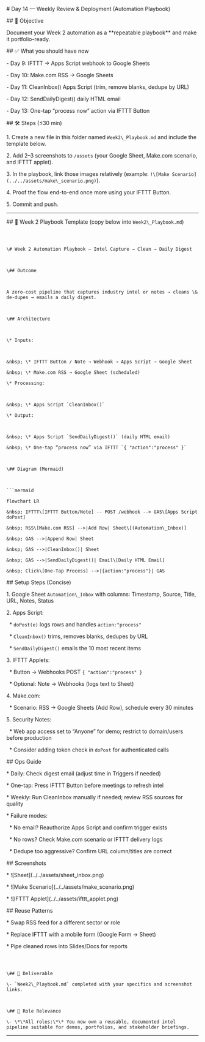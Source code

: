 \# Day 14 — Weekly Review \& Deployment (Automation Playbook)



\## 📌 Objective

Document your Week 2 automation as a \*\*repeatable playbook\*\* and make it portfolio-ready.



\## ✅ What you should have now

\- Day 9: IFTTT → Apps Script webhook to Google Sheets

\- Day 10: Make.com RSS → Google Sheets

\- Day 11: CleanInbox() Apps Script (trim, remove blanks, dedupe by URL)

\- Day 12: SendDailyDigest() daily HTML email

\- Day 13: One-tap “process now” action via IFTTT Button



\## 🛠 Steps (≤30 min)



1\. Create a new file in this folder named `Week2\_Playbook.md` and include the template below.

2\. Add 2–3 screenshots to `/assets` (your Google Sheet, Make.com scenario, and IFTTT applet).

3\. In the playbook, link those images relatively (example: `!\[Make Scenario](../../assets/make\_scenario.png)`).

4\. Proof the flow end-to-end once more using your IFTTT Button.

5\. Commit and push.



---



\## 🧩 Week 2 Playbook Template (copy below into `Week2\_Playbook.md`)

```



\# Week 2 Automation Playbook — Intel Capture → Clean → Daily Digest



\## Outcome



A zero-cost pipeline that captures industry intel or notes → cleans \& de-dupes → emails a daily digest.



\## Architecture



\* Inputs:



&nbsp; \* IFTTT Button / Note → Webhook → Apps Script → Google Sheet

&nbsp; \* Make.com RSS → Google Sheet (scheduled)

\* Processing:



&nbsp; \* Apps Script `CleanInbox()`

\* Output:



&nbsp; \* Apps Script `SendDailyDigest()` (daily HTML email)

&nbsp; \* One-tap “process now” via IFTTT `{ "action":"process" }`



\## Diagram (Mermaid)



```mermaid

flowchart LR

&nbsp; IFTTT\[IFTTT Button/Note] -- POST /webhook --> GAS\[Apps Script doPost]

&nbsp; RSS\[Make.com RSS] -->|Add Row| Sheet\[(Automation\_Inbox)]

&nbsp; GAS -->|Append Row| Sheet

&nbsp; GAS -->|CleanInbox()| Sheet

&nbsp; GAS -->|SendDailyDigest()| Email\[Daily HTML Email]

&nbsp; Click\[One-Tap Process] -->|{action:"process"}| GAS

```



\## Setup Steps (Concise)



1\. Google Sheet `Automation\_Inbox` with columns: Timestamp, Source, Title, URL, Notes, Status

2\. Apps Script:



&nbsp;  \* `doPost(e)` logs rows and handles `action:"process"`

&nbsp;  \* `CleanInbox()` trims, removes blanks, dedupes by URL

&nbsp;  \* `SendDailyDigest()` emails the 10 most recent items

3\. IFTTT Applets:



&nbsp;  \* Button → Webhooks POST `{ "action":"process" }`

&nbsp;  \* Optional: Note → Webhooks (logs text to Sheet)

4\. Make.com:



&nbsp;  \* Scenario: RSS → Google Sheets (Add Row), schedule every 30 minutes

5\. Security Notes:



&nbsp;  \* Web app access set to “Anyone” for demo; restrict to domain/users before production

&nbsp;  \* Consider adding token check in `doPost` for authenticated calls



\## Ops Guide



\* Daily: Check digest email (adjust time in Triggers if needed)

\* One-tap: Press IFTTT Button before meetings to refresh intel

\* Weekly: Run CleanInbox manually if needed; review RSS sources for quality

\* Failure modes:



&nbsp; \* No email? Reauthorize Apps Script and confirm trigger exists

&nbsp; \* No rows? Check Make.com scenario or IFTTT delivery logs

&nbsp; \* Dedupe too aggressive? Confirm URL column/titles are correct



\## Screenshots



\* !\[Sheet](../../assets/sheet\_inbox.png)

\* !\[Make Scenario](../../assets/make\_scenario.png)

\* !\[IFTTT Applet](../../assets/ifttt\_applet.png)



\## Reuse Patterns



\* Swap RSS feed for a different sector or role

\* Replace IFTTT with a mobile form (Google Form → Sheet)

\* Pipe cleaned rows into Slides/Docs for reports



```



\## 📂 Deliverable

\- `Week2\_Playbook.md` completed with your specifics and screenshot links.



\## 🎯 Role Relevance

\- \*\*All roles:\*\* You now own a reusable, documented intel pipeline suitable for demos, portfolios, and stakeholder briefings.

```



---

